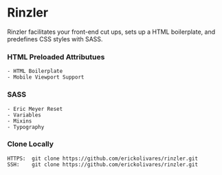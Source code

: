 Rinzler
========================

Rinzler facilitates your front-end cut ups, sets up a HTML boilerplate, and predefines CSS styles with SASS.

### HTML Preloaded Attributues

    - HTML Boilerplate
    - Mobile Viewport Support

### SASS 

    - Eric Meyer Reset
    - Variables
    - Mixins
    - Typography

### Clone Locally

    HTTPS:  git clone https://github.com/erickolivares/rinzler.git
    SSH:    git clone https://github.com/erickolivares/rinzler.git
